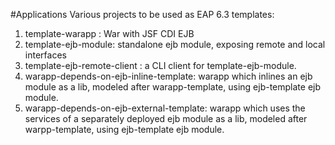 #Applications
   Various projects to be used as EAP 6.3  templates:

1. template-warapp : War with JSF CDI EJB
2. template-ejb-module: standalone ejb module, exposing remote and local interfaces
3. template-ejb-remote-client : a CLI client for template-ejb-module.
3. warapp-depends-on-ejb-inline-template: warapp which inlines an ejb module as a lib, modeled after warapp-template, using ejb-template ejb module.
4. warapp-depends-on-ejb-external-template: warapp which uses the services of a separately deployed ejb module as a lib, modeled after warpp-template, using ejb-template ejb module.

